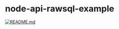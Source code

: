 # node-api-rawsql-example

[![README.md](https://img.shields.io/badge/-Read%20in%20English-brightgreen?style=for-the-badge)](./README.md)
